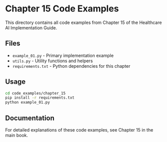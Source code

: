 # Chapter 15 Code Examples

This directory contains all code examples from Chapter 15 of the Healthcare AI Implementation Guide.

## Files

- `example_01.py` - Primary implementation example
- `utils.py` - Utility functions and helpers
- `requirements.txt` - Python dependencies for this chapter

## Usage

```bash
cd code_examples/chapter_15
pip install -r requirements.txt
python example_01.py
```

## Documentation

For detailed explanations of these code examples, see Chapter 15 in the main book.

